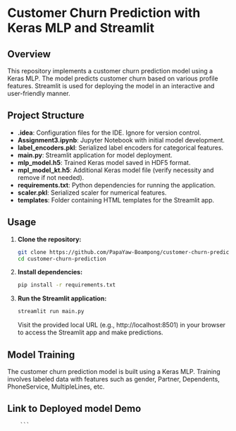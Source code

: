 # Customer Churn Prediction with Keras MLP and Streamlit

## Overview

This repository implements a customer churn prediction model using a Keras MLP.
The model predicts customer churn based on various profile features. 
Streamlit is used for deploying the model in an interactive and user-friendly manner.

## Project Structure

- **.idea**: Configuration files for the IDE. Ignore for version control.
- **Assignment3.ipynb**: Jupyter Notebook with initial model development.
- **label_encoders.pkl**: Serialized label encoders for categorical features.
- **main.py**: Streamlit application for model deployment.
- **mlp_model.h5**: Trained Keras model saved in HDF5 format.
- **mpl_model_kt.h5**: Additional Keras model file (verify necessity and remove if not needed).
- **requirements.txt**: Python dependencies for running the application.
- **scaler.pkl**: Serialized scaler for numerical features.
- **templates**: Folder containing HTML templates for the Streamlit app.

## Usage

1. **Clone the repository:**

    ```bash
    git clone https://github.com/PapaYaw-Boampong/customer-churn-prediction.git
    cd customer-churn-prediction
    ```

2. **Install dependencies:**

    ```bash
    pip install -r requirements.txt
    ```

3. **Run the Streamlit application:**

    ```bash
    streamlit run main.py
    ```

    Visit the provided local URL (e.g., http://localhost:8501) in your browser to access the Streamlit app and make predictions.

## Model Training

The customer churn prediction model is built using a Keras MLP. Training involves labeled data with features such as gender,	Partner,
Dependents,	PhoneService,	MultipleLines,	etc.


## Link to Deployed model Demo
```https://youtu.be/ZofUujaghmE
    ```
